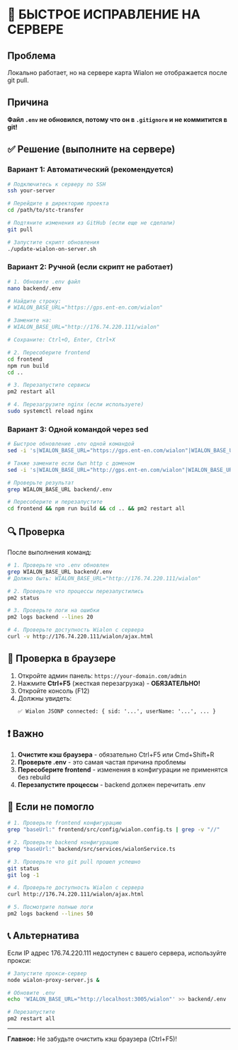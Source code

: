 # 🔧 БЫСТРОЕ ИСПРАВЛЕНИЕ НА СЕРВЕРЕ

## Проблема
Локально работает, но на сервере карта Wialon не отображается после git pull.

## Причина
**Файл `.env` не обновился, потому что он в `.gitignore` и не коммитится в git!**

## ✅ Решение (выполните на сервере)

### Вариант 1: Автоматический (рекомендуется)

```bash
# Подключитесь к серверу по SSH
ssh your-server

# Перейдите в директорию проекта
cd /path/to/stc-transfer

# Подтяните изменения из GitHub (если еще не сделали)
git pull

# Запустите скрипт обновления
./update-wialon-on-server.sh
```

### Вариант 2: Ручной (если скрипт не работает)

```bash
# 1. Обновите .env файл
nano backend/.env

# Найдите строку:
# WIALON_BASE_URL="https://gps.ent-en.com/wialon"

# Замените на:
# WIALON_BASE_URL="http://176.74.220.111/wialon"

# Сохраните: Ctrl+O, Enter, Ctrl+X

# 2. Пересоберите frontend
cd frontend
npm run build
cd ..

# 3. Перезапустите сервисы
pm2 restart all

# 4. Перезагрузите nginx (если используете)
sudo systemctl reload nginx
```

### Вариант 3: Одной командой через sed

```bash
# Быстрое обновление .env одной командой
sed -i 's|WIALON_BASE_URL="https://gps.ent-en.com/wialon"|WIALON_BASE_URL="http://176.74.220.111/wialon"|g' backend/.env

# Также замените если был http с доменом
sed -i 's|WIALON_BASE_URL="http://gps.ent-en.com/wialon"|WIALON_BASE_URL="http://176.74.220.111/wialon"|g' backend/.env

# Проверьте результат
grep WIALON_BASE_URL backend/.env

# Пересоберите и перезапустите
cd frontend && npm run build && cd .. && pm2 restart all
```

## 🔍 Проверка

После выполнения команд:

```bash
# 1. Проверьте что .env обновлен
grep WIALON_BASE_URL backend/.env
# Должно быть: WIALON_BASE_URL="http://176.74.220.111/wialon"

# 2. Проверьте что процессы перезапустились
pm2 status

# 3. Проверьте логи на ошибки
pm2 logs backend --lines 20

# 4. Проверьте доступность Wialon с сервера
curl -v http://176.74.220.111/wialon/ajax.html
```

## 📱 Проверка в браузере

1. Откройте админ панель: `https://your-domain.com/admin`
2. Нажмите **Ctrl+F5** (жесткая перезагрузка) - **ОБЯЗАТЕЛЬНО!**
3. Откройте консоль (F12)
4. Должны увидеть:
   ```
   ✅ Wialon JSONP connected: { sid: '...', userName: '...', ... }
   ```

## ❗ Важно

1. **Очистите кэш браузера** - обязательно Ctrl+F5 или Cmd+Shift+R
2. **Проверьте .env** - это самая частая причина проблемы
3. **Пересоберите frontend** - изменения в конфигурации не применятся без rebuild
4. **Перезапустите процессы** - backend должен перечитать .env

## 🐛 Если не помогло

```bash
# 1. Проверьте frontend конфигурацию
grep "baseUrl:" frontend/src/config/wialon.config.ts | grep -v "//"

# 2. Проверьте backend конфигурацию  
grep "baseUrl:" backend/src/services/wialonService.ts

# 3. Проверьте что git pull прошел успешно
git status
git log -1

# 4. Проверьте доступность Wialon с сервера
curl http://176.74.220.111/wialon/ajax.html

# 5. Посмотрите полные логи
pm2 logs backend --lines 50
```

## 📞 Альтернатива

Если IP адрес 176.74.220.111 недоступен с вашего сервера, используйте прокси:

```bash
# Запустите прокси-сервер
node wialon-proxy-server.js &

# Обновите .env
echo 'WIALON_BASE_URL="http://localhost:3005/wialon"' >> backend/.env

# Перезапустите
pm2 restart all
```

---

**Главное:** Не забудьте очистить кэш браузера (Ctrl+F5)!

